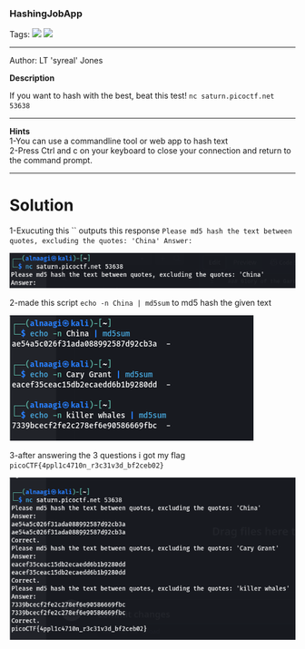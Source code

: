 ### HashingJobApp
Tags: ![](https://img.shields.io/badge/Beginner_picomini_2022-blue) ![](https://img.shields.io/badge/General_Skills-red)

------------
Author: LT 'syreal' Jones<br>

**Description**<br>

If you want to hash with the best, beat this test! `nc saturn.picoctf.net 53638`

------------

**Hints**<br>
1-You can use a commandline tool or web app to hash text <br>
2-Press Ctrl and c on your keyboard to close your connection and return to the command prompt.<br>

------------
# Solution
1-Exucuting this `` outputs this response `Please md5 hash the text between quotes, excluding the quotes: 'China'
Answer: `<br>

![](md5.png)

2-made this script `echo -n China | md5sum` to md5 hash the given text  <br>

![](md5script.png)

3-after answering the 3 questions i got my flag `picoCTF{4ppl1c4710n_r3c31v3d_bf2ceb02}`<br>

![](md5flag.png)
